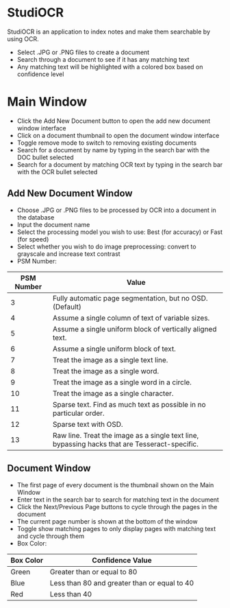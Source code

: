 # StudiOCR
StudiOCR is an application to index notes and make them searchable by using OCR.

- Select .JPG or .PNG files to create a document
- Search through a document to see if it has any matching text
- Any matching text will be highlighted with a colored box based on confidence level

# Main Window 

- Click the Add New Document button to open the add new document window interface
- Click on a document thumbnail to open the document window interface
- Toggle remove mode to switch to removing existing documents
- Search for a document by name by typing in the search bar with the DOC bullet selected
- Search for a document by matching OCR text by typing in the search bar with the OCR bullet selected  

## Add New Document Window
- Choose .JPG or .PNG files to be processed by OCR into a document in the database
- Input the document name 
- Select the processing model you wish to use: Best (for accuracy) or Fast (for speed)
- Select whether you wish to do image preprocessing: convert to grayscale and increase text contrast 
- PSM Number:

PSM Number | Value
------------ | -------------
3 | Fully automatic page segmentation, but no OSD. (Default)
4 | Assume a single column of text of variable sizes.
5 | Assume a single uniform block of vertically aligned text.
6 | Assume a single uniform block of text.
7 | Treat the image as a single text line.
8 | Treat the image as a single word.
9 | Treat the image as a single word in a circle.
10 | Treat the image as a single character.
11 | Sparse text. Find as much text as possible in no particular order.
12 | Sparse text with OSD.
13 | Raw line. Treat the image as a single text line, bypassing hacks that are Tesseract-specific.

## Document Window
- The first page of every document is the thumbnail shown on the Main Window
- Enter text in the search bar to search for matching text in the document 
- Click the Next/Previous Page buttons to cycle through the pages in the document
- The current page number is shown at the bottom of the window
- Toggle show matching pages to only display pages with matching text and cycle through them 
- Box Color:

Box Color | Confidence Value
------------ | -------------
Green | Greater than or equal to 80
Blue | Less than 80 and greater than or equal to 40
Red | Less than 40
